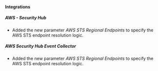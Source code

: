 #### Integrations

##### AWS - Security Hub

- Added the new parameter *AWS STS Regional Endpoints* to specify the AWS STS endpoint resolution logic.

##### AWS Security Hub Event Collector

- Added the new parameter *AWS STS Regional Endpoints* to specify the AWS STS endpoint resolution logic.
